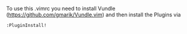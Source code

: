 To use this .vimrc you need to install Vundle (https://github.com/gmarik/Vundle.vim) 
and then install the Plugins via 

`:PluginInstall!`

